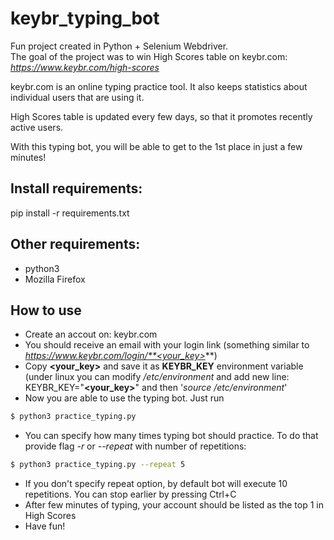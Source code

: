 # keybr_typing_bot
Fun project created in Python + Selenium Webdriver.\
The goal of the project was to win High Scores table on keybr.com:\
*https://www.keybr.com/high-scores*

keybr.com is an online typing practice tool. It also keeps statistics about individual users that are using it.

High Scores table is updated every few days, so that it promotes recently active users.

With this typing bot, you will be able to get to the 1st place in just a few minutes!

## Install requirements:
pip install -r requirements.txt

## Other requirements:
* python3
* Mozilla Firefox

## How to use
* Create an accout on: keybr.com
* You should receive an email with your login link (something similar to *https://www.keybr.com/login/**<your_key>***)
* Copy **<your_key>** and save it as **KEYBR_KEY** environment variable (under linux you can modify */etc/environment* and add
new line: KEYBR_KEY="**<your_key>**" and then '*source /etc/environment*'
* Now you are able to use the typing bot. Just run
 ```bash
 $ python3 practice_typing.py
 ```
* You can specify how many times typing bot should practice. To do that provide flag *-r* or *--repeat* with number of repetitions:
```bash
$ python3 practice_typing.py --repeat 5
```
* If you don't specify repeat option, by default bot will execute 10 repetitions. You can stop earlier by pressing Ctrl+C 
* After few minutes of typing, your account should be listed as the top 1 in High Scores
* Have fun!